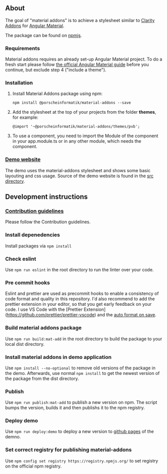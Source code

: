 ## About

The goal of "material addons" is to achieve a stylesheet similar to [Clarity Addons](https://www.npmjs.com/package/@porscheinformatik/clr-addons) for [Angular Material](https://material.angular.io/).

The package can be found on [npmjs](https://www.npmjs.com/package/@porscheinformatik/material-addons).

### Requirements

Material addons requires an already set-up Angular Material project. To do a fresh start please follow [the official Angular Material guide](https://material.angular.io/guide/getting-started) before you continue, but exclude step 4 ("include a theme").

### Installation

1.  Install Material Addons package using npm:

    ```
    npm install @porscheinformatik/material-addons --save
    ```

2.  Add the stylesheet at the top of your projects from the folder **themes**, for example:

    ```
    @import '~@porscheinformatik/material-addons/themes/pvb';
    ```

3.  To use a component, you need to import the Module of the component in your app.module.ts or in any other module, which needs the component.

### [Demo website](https://porscheinformatik.github.io/material-addons)

The demo uses the material-addons stylesheet and shows some basic layouting and css usage.
Source of the demo website is found in the [src directory](https://github.com/porscheinformatik/material-addons/tree/master/src/).

## Development instructions

### [Contribution guidelines](https://github.com/porscheinformatik/material-addons/tree/master/.github/CONTRIBUTING.md)

Please follow the Contribution guidelines.

### Install depenedencies

Install packages via `npm install`

### Check eslint

Use `npm run eslint` in the root directory to run the linter over your code.

### Pre commit hooks

Eslint and prettier are used as precommit hooks to enable a consistency of code format and quality in this repository. 
I'd also recommend to add the prettier extension in your editor, so that you get early feedback on your code. 
I use VS Code with the [Prettier Extension] (https://github.com/prettier/prettier-vscode) and the [auto format on save](https://github.com/prettier/prettier-vscode#format-on-save).

### Build material addons package

Use `npm run build:mat-add` in the root directory to build the package to your local dist directory.

### Install material addons in demo application

Use `npm install --no-optional` to remove old versions of the package in the demo. Afterwards, use normal `npm install` to get the newest version of the package from the dist directory.

### Publish

Use `npm run publish:mat-add` to publish a new version on npm. The script bumps the version, builds it and then publishs it to the npm registry.

### Deploy demo

Use `npm run deploy:demo` to deploy a new version to [github pages](https://porscheinformatik.github.io/material-addons) of the demno.

### Set correct registry for publishing material-addons

Use `npm config set registry https://registry.npmjs.org/` to set registry on the official npm registry.
